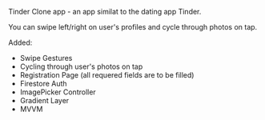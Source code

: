 Tinder Clone app - an app similat to the dating app Tinder.

You can swipe left/right on user's profiles and cycle through photos on tap. 

Added:
- Swipe Gestures
- Cycling through user's photos on tap
- Registration Page (all requered fields are to be filled)
- Firestore Auth
- ImagePicker Controller
- Gradient Layer
- MVVM 
